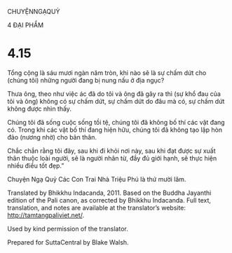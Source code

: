 CHUYỆNNGẠQUỶ

4 ĐẠI PHẨM

# 4.15

Tổng cộng là sáu mươi ngàn năm tròn, khi nào sẽ là sự chấm dứt cho (chúng tôi) những người đang bị nung nấu ở địa ngục?

Thưa ông, theo như việc ác đã do tôi và ông đã gây ra thì (sự khổ đau của tôi và ông) không có sự chấm dứt, sự chấm dứt do đâu mà có, sự chấm dứt không được nhìn thấy.

Chúng tôi đã sống cuộc sống tồi tệ, chúng tôi đã không bố thí các vật đang có. Trong khi các vật bố thí đang hiện hữu, chúng tôi đã không tạo lập hòn đảo (nương nhờ) cho bản thân.

Chắc chắn rằng tôi đây, sau khi đi khỏi nơi này, sau khi đạt được sự xuất thân thuộc loài người, sẽ là người nhân từ, đầy đủ giới hạnh, sẽ thực hiện nhiều điều tốt đẹp.”

Chuyện Ngạ Quỷ Các Con Trai Nhà Triệu Phú là thứ mười lăm.

Translated by Bhikkhu Indacanda, 2011. Based on the Buddha Jayanthi edition of the Pali canon, as corrected by Bhikkhu Indacanda. Full text, translation, and notes are available at the translator’s website: http://tamtangpaliviet.net/.

Used by kind permission of the translator.

Prepared for SuttaCentral by Blake Walsh.